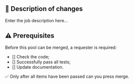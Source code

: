 ## 📜 Description of changes

Enter the job description here...

## ⚠️ Prerequisites

Before this pool can be merged, a requester is required:
- [] Check the code;
- [] Successfully pass all tests;
- [] Update documentation.


✅ Only after all items have been passed can you press merge.
